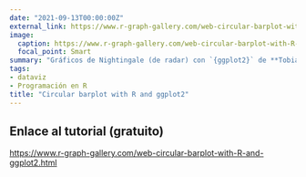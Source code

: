 ```yaml
---
date: "2021-09-13T00:00:00Z"
external_link: https://www.r-graph-gallery.com/web-circular-barplot-with-R-and-ggplot2.html
image:
  caption: https://www.r-graph-gallery.com/web-circular-barplot-with-R-and-ggplot2.html
  focal_point: Smart
summary: "Gráficos de Nightingale (de radar) con `{ggplot2}` de **Tobias Stadler**"
tags:
- dataviz
- Programación en R
title: "Circular barplot with R and ggplot2"
---
```


## Enlace al tutorial (gratuito)

https://www.r-graph-gallery.com/web-circular-barplot-with-R-and-ggplot2.html